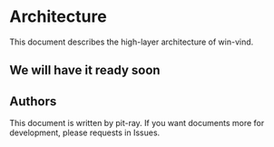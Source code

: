 # Architecture

This document describes the high-layer architecture of win-vind.  

## We will have it ready soon


## Authors
This document is written by pit-ray. If you want documents more for development, please requests in Issues.  
